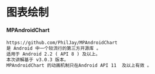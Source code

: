 # 图表绘制
#### MPAndroidChart
```xml
https://github.com/PhilJay/MPAndroidChart
是 Android 中一个较流行的第三方开源库 。
适用于 Android 2.2 ( API 8 ) 及以上。
本次讲解基于 v3.0.3 版本。
MPAndroidChart 的动画机制只在Android API 11  及以上有效 。
```

 
